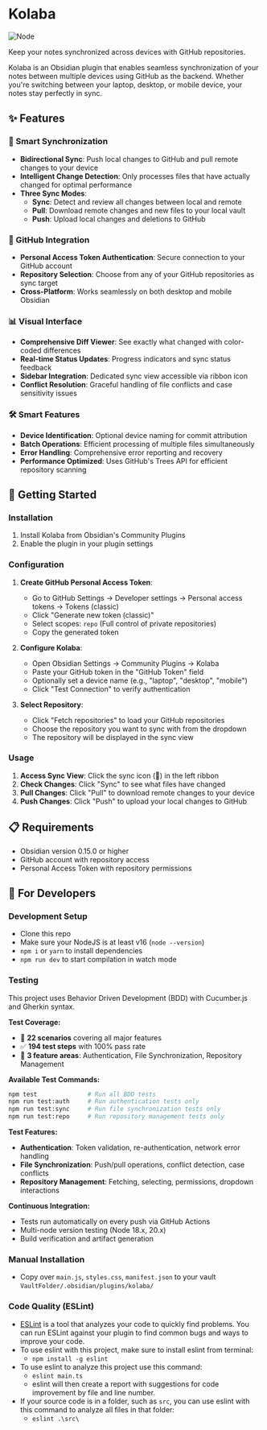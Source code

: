# Kolaba

![Node](https://img.shields.io/badge/node-%3E%3D18.x-brightgreen)

Keep your notes synchronized across devices with GitHub repositories.

Kolaba is an Obsidian plugin that enables seamless synchronization of your notes between multiple devices using GitHub as the backend. Whether you're switching between your laptop, desktop, or mobile device, your notes stay perfectly in sync.

## ✨ Features

### 🔄 Smart Synchronization
- **Bidirectional Sync**: Push local changes to GitHub and pull remote changes to your device
- **Intelligent Change Detection**: Only processes files that have actually changed for optimal performance
- **Three Sync Modes**:
  - **Sync**: Detect and review all changes between local and remote
  - **Pull**: Download remote changes and new files to your local vault
  - **Push**: Upload local changes and deletions to GitHub

### 🔐 GitHub Integration
- **Personal Access Token Authentication**: Secure connection to your GitHub account
- **Repository Selection**: Choose from any of your GitHub repositories as sync target
- **Cross-Platform**: Works seamlessly on both desktop and mobile Obsidian

### 📊 Visual Interface
- **Comprehensive Diff Viewer**: See exactly what changed with color-coded differences
- **Real-time Status Updates**: Progress indicators and sync status feedback
- **Sidebar Integration**: Dedicated sync view accessible via ribbon icon
- **Conflict Resolution**: Graceful handling of file conflicts and case sensitivity issues

### 🛠️ Smart Features
- **Device Identification**: Optional device naming for commit attribution
- **Batch Operations**: Efficient processing of multiple files simultaneously
- **Error Handling**: Comprehensive error reporting and recovery
- **Performance Optimized**: Uses GitHub's Trees API for efficient repository scanning

## 🚀 Getting Started

### Installation
1. Install Kolaba from Obsidian's Community Plugins
2. Enable the plugin in your plugin settings

### Configuration
1. **Create GitHub Personal Access Token**:
   - Go to GitHub Settings → Developer settings → Personal access tokens → Tokens (classic)
   - Click "Generate new token (classic)"
   - Select scopes: `repo` (Full control of private repositories)
   - Copy the generated token

2. **Configure Kolaba**:
   - Open Obsidian Settings → Community Plugins → Kolaba
   - Paste your GitHub token in the "GitHub Token" field
   - Optionally set a device name (e.g., "laptop", "desktop", "mobile")
   - Click "Test Connection" to verify authentication

3. **Select Repository**:
   - Click "Fetch repositories" to load your GitHub repositories
   - Choose the repository you want to sync with from the dropdown
   - The repository will be displayed in the sync view

### Usage
1. **Access Sync View**: Click the sync icon (📁) in the left ribbon
2. **Check Changes**: Click "Sync" to see what files have changed
3. **Pull Changes**: Click "Pull" to download remote changes to your device
4. **Push Changes**: Click "Push" to upload your local changes to GitHub

## 📋 Requirements
- Obsidian version 0.15.0 or higher
- GitHub account with repository access
- Personal Access Token with repository permissions

## 🔧 For Developers

### Development Setup
- Clone this repo
- Make sure your NodeJS is at least v16 (`node --version`)
- `npm i` or `yarn` to install dependencies
- `npm run dev` to start compilation in watch mode

### Testing
This project uses Behavior Driven Development (BDD) with Cucumber.js and Gherkin syntax.

**Test Coverage:**
- 🧪 **22 scenarios** covering all major features
- ✅ **194 test steps** with 100% pass rate
- 🎯 **3 feature areas**: Authentication, File Synchronization, Repository Management

**Available Test Commands:**
```bash
npm test              # Run all BDD tests
npm run test:auth     # Run authentication tests only
npm run test:sync     # Run file synchronization tests only  
npm run test:repo     # Run repository management tests only
```

**Test Features:**
- **Authentication**: Token validation, re-authentication, network error handling
- **File Synchronization**: Push/pull operations, conflict detection, case conflicts
- **Repository Management**: Fetching, selecting, permissions, dropdown interactions

**Continuous Integration:**
- Tests run automatically on every push via GitHub Actions
- Multi-node version testing (Node 18.x, 20.x)  
- Build verification and artifact generation

### Manual Installation
- Copy over `main.js`, `styles.css`, `manifest.json` to your vault `VaultFolder/.obsidian/plugins/kolaba/`

### Code Quality (ESLint)
- [ESLint](https://eslint.org/) is a tool that analyzes your code to quickly find problems. You can run ESLint against your plugin to find common bugs and ways to improve your code. 
- To use eslint with this project, make sure to install eslint from terminal:
  - `npm install -g eslint`
- To use eslint to analyze this project use this command:
  - `eslint main.ts`
  - eslint will then create a report with suggestions for code improvement by file and line number.
- If your source code is in a folder, such as `src`, you can use eslint with this command to analyze all files in that folder:
  - `eslint .\src\`
